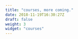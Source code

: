 ```yaml
---
title: "courses, more coming."
date: 2018-11-19T16:30:27Z
draft: false
weight: 3
widget: "courses"
---
```

